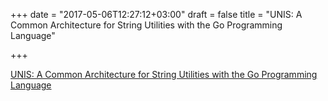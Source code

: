 +++
date = "2017-05-06T12:27:12+03:00"
draft = false
title = "UNIS: A Common Architecture for String Utilities with the Go Programming Language"

+++

<p><a href="https://github.com/esemplastic/unis">UNIS: A Common Architecture for String Utilities with the Go Programming Language</a></p>